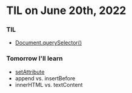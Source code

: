 # **TIL on June 20th, 2022**

### TIL
- [Document.querySelector()](../../../Computer%20Science/Web/queryselector-06-20-2022.md)

### Tomorrow I'll learn
- [setAttribute](https://developer.mozilla.org/en-US/docs/Web/API/Element/setAttribute)
- append vs. insertBefore
- innerHTML vs. textContent